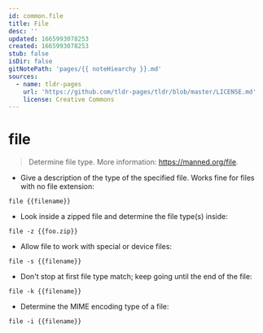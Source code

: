 ```yaml
---
id: common.file
title: File
desc: ''
updated: 1665993078253
created: 1665993078253
stub: false
isDir: false
gitNotePath: 'pages/{{ noteHiearchy }}.md'
sources:
  - name: tldr-pages
    url: 'https://github.com/tldr-pages/tldr/blob/master/LICENSE.md'
    license: Creative Commons
---
```

# file

> Determine file type.
> More information: <https://manned.org/file>.

- Give a description of the type of the specified file. Works fine for files with no file extension:

`file {{filename}}`

- Look inside a zipped file and determine the file type(s) inside:

`file -z {{foo.zip}}`

- Allow file to work with special or device files:

`file -s {{filename}}`

- Don't stop at first file type match; keep going until the end of the file:

`file -k {{filename}}`

- Determine the MIME encoding type of a file:

`file -i {{filename}}`

